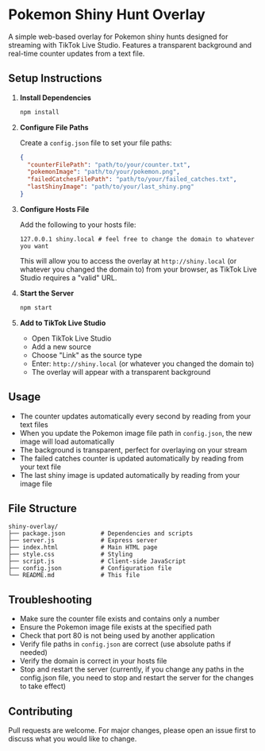 # Pokemon Shiny Hunt Overlay

A simple web-based overlay for Pokemon shiny hunts designed for streaming with TikTok Live Studio. Features a transparent background and real-time counter updates from a text file.

## Setup Instructions

1. **Install Dependencies**

   ```bash
   npm install
   ```

2. **Configure File Paths**

   Create a `config.json` file to set your file paths:
   ```json
   {
     "counterFilePath": "path/to/your/counter.txt",
     "pokemonImage": "path/to/your/pokemon.png",
     "failedCatchesFilePath": "path/to/your/failed_catches.txt",
     "lastShinyImage": "path/to/your/last_shiny.png"
   }
   ```

3. **Configure Hosts File**

   Add the following to your hosts file:
   ```text
   127.0.0.1 shiny.local # feel free to change the domain to whatever you want
   ```
   This will allow you to access the overlay at `http://shiny.local` (or whatever you changed the domain to) from your browser, as TikTok Live Studio requires a "valid" URL.

4. **Start the Server**

   ```bash
   npm start
   ```

5. **Add to TikTok Live Studio**

   - Open TikTok Live Studio
   - Add a new source
   - Choose "Link" as the source type
   - Enter: `http://shiny.local` (or whatever you changed the domain to)
   - The overlay will appear with a transparent background

## Usage

- The counter updates automatically every second by reading from your text files
- When you update the Pokemon image file path in `config.json`, the new image will load automatically
- The background is transparent, perfect for overlaying on your stream
- The failed catches counter is updated automatically by reading from your text file
- The last shiny image is updated automatically by reading from your image file

## File Structure

```
shiny-overlay/
├── package.json          # Dependencies and scripts
├── server.js             # Express server
├── index.html            # Main HTML page
├── style.css             # Styling
├── script.js             # Client-side JavaScript
├── config.json           # Configuration file
└── README.md             # This file
```

## Troubleshooting

- Make sure the counter file exists and contains only a number
- Ensure the Pokemon image file exists at the specified path
- Check that port 80 is not being used by another application
- Verify file paths in `config.json` are correct (use absolute paths if needed)
- Verify the domain is correct in your hosts file
- Stop and restart the server (currently, if you change any paths in the config.json file, you need to stop and restart the server for the changes to take effect)

## Contributing

Pull requests are welcome. For major changes, please open an issue first to discuss what you would like to change.
